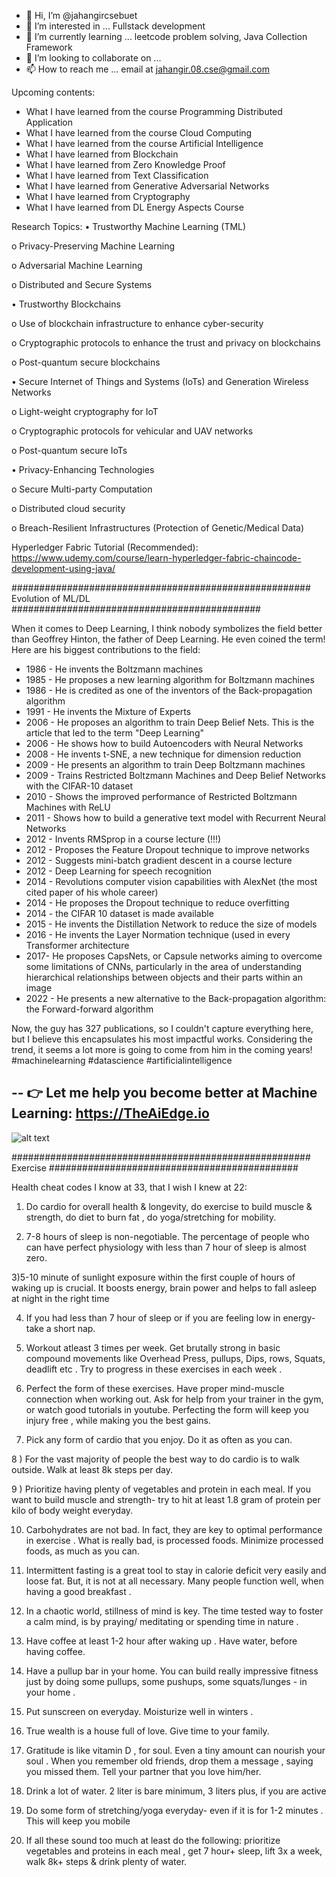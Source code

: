 - 👋 Hi, I’m @jahangircsebuet
- 👀 I’m interested in ... Fullstack development
- 🌱 I’m currently learning ... leetcode problem solving, Java Collection Framework
- 💞️ I’m looking to collaborate on ... 
- 📫 How to reach me ... email at jahangir.08.cse@gmail.com

Upcoming contents:
- What I have learned from the course Programming Distributed Application
- What I have learned from the course Cloud Computing
- What I have learned from the course Artificial Intelligence
- What I have learned from Blockchain
- What I have learned from Zero Knowledge Proof
- What I have learned from Text Classification
- What I have learned from Generative Adversarial Networks
- What I have learned from Cryptography
- What I have learned from DL Energy Aspects Course

<!---
jahangircsebuet/jahangircsebuet is a ✨ special ✨ repository because its `README.md` (this file) appears on your GitHub profile.
You can click the Preview link to take a look at your changes.
--->

Research Topics:
• Trustworthy Machine Learning (TML)

o Privacy-Preserving Machine Learning

o Adversarial Machine Learning

o Distributed and Secure Systems

• Trustworthy Blockchains

o Use of blockchain infrastructure to enhance cyber-security

o Cryptographic protocols to enhance the trust and privacy on blockchains

o Post-quantum secure blockchains

• Secure Internet of Things and Systems (IoTs) and Generation Wireless Networks

o Light-weight cryptography for IoT

o Cryptographic protocols for vehicular and UAV networks

o Post-quantum secure IoTs

• Privacy-Enhancing Technologies

o Secure Multi-party Computation

o Distributed cloud security

o Breach-Resilient Infrastructures (Protection of Genetic/Medical Data)


Hyperledger Fabric Tutorial (Recommended):
https://www.udemy.com/course/learn-hyperledger-fabric-chaincode-development-using-java/


###################################################### Evolution of ML/DL #############################################


When it comes to Deep Learning, I think nobody symbolizes the field better than Geoffrey Hinton, the father of Deep Learning. He even coined the term! Here are his biggest contributions to the field:

- 1986 - He invents the Boltzmann machines
- 1985 - He proposes a new learning algorithm for Boltzmann machines
- 1986 - He is credited as one of the inventors of the Back-propagation algorithm
- 1991 - He invents the Mixture of Experts
- 2006 - He proposes an algorithm to train Deep Belief Nets. This is the article that led to the term "Deep Learning"
- 2006 - He shows how to build Autoencoders with Neural Networks
- 2008 - He invents t-SNE, a new technique for dimension reduction
- 2009 - He presents an algorithm to train Deep Boltzmann machines
- 2009 - Trains Restricted Boltzmann Machines and Deep Belief Networks with the CIFAR-10 dataset
- 2010 - Shows the improved performance of Restricted Boltzmann Machines with ReLU
- 2011 - Shows how to build a generative text model with Recurrent Neural Networks
- 2012 - Invents RMSprop in a course lecture (!!!)
- 2012 - Proposes the Feature Dropout technique to improve networks
- 2012 - Suggests mini-batch gradient descent in a course lecture
- 2012 - Deep Learning for speech recognition
- 2014 - Revolutions computer vision capabilities with AlexNet (the most cited paper of his whole career)
- 2014 - He proposes the Dropout technique to reduce overfitting
- 2014 - the CIFAR 10 dataset is made available
- 2015 - He invents the Distillation Network to reduce the size of models
- 2016 - He invents the Layer Normation technique (used in every Transformer architecture
- 2017- He proposes CapsNets, or Capsule networks aiming to overcome some limitations of CNNs, particularly in the area of understanding hierarchical relationships between objects and their parts within an image
- 2022 - He presents a new alternative to the Back-propagation algorithm: the Forward-forward algorithm

Now, the guy has 327 publications, so I couldn't capture everything here, but I believe this encapsulates his most impactful works. Considering the trend, it seems a lot more is going to come from him in the coming years!
#machinelearning #datascience #artificialintelligence

--
👉 Let me help you become better at Machine Learning: https://TheAiEdge.io
--

![alt text]([http://url/to/img.png](https://github.com/jahangircsebuet/jahangircsebuet/blob/main/evolution-of-ml-dl.jpg))

###################################################### Exercise #############################################


Health cheat codes I know at 33, that I wish I knew at 22:

1) Do cardio for overall health & longevity, do exercise to build muscle & strength, do diet to burn fat , do yoga/stretching for mobility.

2) 7-8 hours of sleep is non-negotiable. The percentage of people who can have perfect physiology with less than 7 hour of sleep is almost zero.

3)5-10 minute of sunlight exposure within the first couple of hours of waking up is crucial. It boosts energy, brain power and helps to fall asleep at night in the right time

4) If you had less than 7 hour of sleep or if you are feeling low in energy- take a short nap.

5) Workout atleast 3 times per week. Get brutally strong in basic compound movements like Overhead Press, pullups, Dips, rows, Squats, deadlift etc . Try to progress in these exercises in each week .

6) Perfect the form of these exercises. Have proper mind-muscle connection when working out. Ask for help from your trainer in the gym, or watch good tutorials in youtube. Perfecting the form will keep you injury free , while making you the best gains.

7) Pick any form of cardio that you enjoy. Do it as often as you can.

8 ) For the vast majority of people the best way to do cardio is to walk outside. Walk at least 8k steps per day.

9 ) Prioritize having plenty of vegetables and protein in each meal. If you want to build muscle and strength- try to hit at least 1.8 gram of protein per kilo of body weight everyday.

10) Carbohydrates are not bad. In fact, they are key to optimal performance in exercise . What is really bad, is processed foods. Minimize processed foods, as much as you can.

11) Intermittent fasting is a great tool to stay in calorie deficit very easily and loose fat. But, it is not at all necessary. Many people function well, when having a good breakfast .

11) In a chaotic world, stillness of mind is key. The time tested way to foster a calm mind, is by praying/ meditating or spending time in nature .

12) Have coffee at least 1-2 hour after waking up . Have water, before having coffee.

13) Have a pullup bar in your home. You can build really impressive fitness just by doing some pullups, some pushups, some squats/lunges - in your home .

14) Put sunscreen on everyday. Moisturize well in winters .

15) True wealth is a house full of love. Give time to your family. 

16) Gratitude is like vitamin D , for soul. Even a tiny amount can nourish your soul . When you remember old friends, drop them a message , saying you missed them. Tell your partner that you love him/her.

17) Drink a lot of water. 2 liter is bare minimum, 3 liters plus, if you are active

18) Do some form of stretching/yoga everyday- even if it is for 1-2 minutes . This will keep you mobile

19) If all these sound too much at least do the following: prioritize vegetables and proteins in each meal , get 7 hour+ sleep, lift 3x a week, walk 8k+ steps & drink plenty of water.


